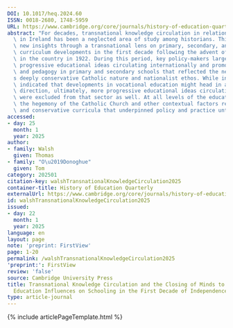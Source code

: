 ```yaml
---
DOI: 10.1017/heq.2024.60
ISSN: 0018-2680, 1748-5959
URL: https://www.cambridge.org/core/journals/history-of-education-quarterly/article/abs/transnational-knowledge-circulation-and-the-closing-of-minds-to-progressive-education-influences-on-schooling-in-the-first-decade-of-independence-in-ireland/120130C511A693349B876BCB3C4EAF92?utm_source=SFMC&utm_medium=email&utm_content=Article&utm_campaign=New%20Cambridge%20Alert%20-%20Articles&WT.mc_id=New%20Cambridge%20Alert%20-%20Articles
abstract: "For decades, transnational knowledge circulation in relation to schooling\
  \ in Ireland has been a neglected area of study among historians. This paper provides\
  \ new insights through a transnational lens on primary, secondary, and vocational\
  \ curriculum developments in the first decade following the advent of national independence\
  \ in the country in 1922. During this period, key policy-makers largely rejected\
  \ progressive educational ideas circulating internationally and promoted curricula\
  \ and pedagogy in primary and secondary schools that reflected the new nation\u2019\
  s deeply conservative Catholic nature and nationalist ethos. While initial signs\
  \ indicated that developments in vocational education might head in a different\
  \ direction, ultimately, more progressive educational ideas circulating internationally\
  \ were excluded from that sector as well. At all levels of the education system,\
  \ the hegemony of the Catholic Church and other contextual factors resulted in traditional\
  \ and conservative curricula that underpinned policy and practice until the 1960s."
accessed:
- day: 25
  month: 1
  year: 2025
author:
- family: Walsh
  given: Thomas
- family: "O\u2019Donoghue"
  given: Tom
category: 202501
citation-key: walshTransnationalKnowledgeCirculation2025
container-title: History of Education Quarterly
externalUrl: https://www.cambridge.org/core/journals/history-of-education-quarterly/article/abs/transnational-knowledge-circulation-and-the-closing-of-minds-to-progressive-education-influences-on-schooling-in-the-first-decade-of-independence-in-ireland/120130C511A693349B876BCB3C4EAF92?utm_source=SFMC&utm_medium=email&utm_content=Article&utm_campaign=New%20Cambridge%20Alert%20-%20Articles&WT.mc_id=New%20Cambridge%20Alert%20-%20Articles
id: walshTransnationalKnowledgeCirculation2025
issued:
- day: 22
  month: 1
  year: 2025
language: en
layout: page
note: 'preprint: FirstView'
page: 1-20
permalink: /walshTransnationalKnowledgeCirculation2025
'preprint:': FirstView
review: 'false'
source: Cambridge University Press
title: Transnational Knowledge Circulation and the Closing of Minds to Progressive
  Education Influences on Schooling in the First Decade of Independence in Ireland
type: article-journal
---
```

{% include articlePageTemplate.html %}